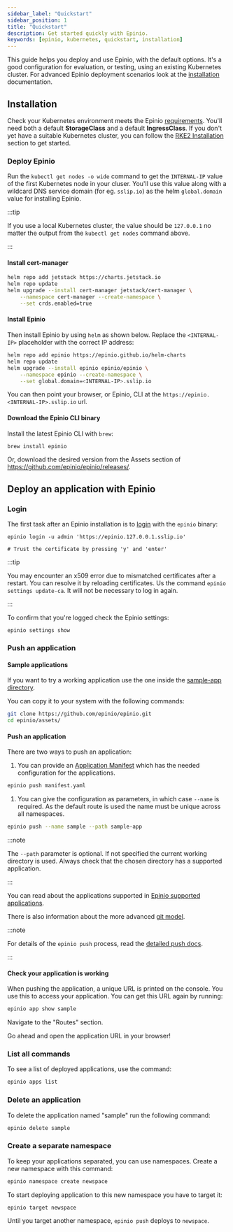 ```yaml
---
sidebar_label: "Quickstart"
sidebar_position: 1
title: "Quickstart"
description: Get started quickly with Epinio.
keywords: [epinio, kubernetes, quickstart, installation]
---
```


This guide helps you deploy and use Epinio, with the default options.
It's a good configuration for evaluation, or testing,
using an existing Kubernetes cluster.
For advanced Epinio deployment scenarios look at the
[installation](../installation/install_epinio.md) documentation.

## Installation

Check your Kubernetes environment meets the Epinio [requirements](../references/system_requirements/global.md).
You'll need both a default **StorageClass** and a default **IngressClass**.
If you don't yet have a suitable Kubernetes cluster, you can follow the [RKE2 Installation](../installation/other_inst_scenarios/install_epinio_on_rke.md) section to get started.

### Deploy Epinio

Run the `kubectl get nodes -o wide` command to get the `INTERNAL-IP` value of the first Kubernetes node in your cluser.
You'll use this value along with a wildcard DNS service domain
(for eg. `sslip.io`)
as the helm `global.domain` value for installing Epinio.

:::tip

If you use a local Kubernetes cluster, the value should be `127.0.0.1` no matter the output from the `kubectl get nodes` command above.

:::

#### Install cert-manager

```bash
helm repo add jetstack https://charts.jetstack.io
helm repo update
helm upgrade --install cert-manager jetstack/cert-manager \
    --namespace cert-manager --create-namespace \
    --set crds.enabled=true
```

#### Install Epinio

Then install Epinio by using `helm` as shown below.
Replace the `<INTERNAL-IP>` placeholder with the correct IP address:

```bash
helm repo add epinio https://epinio.github.io/helm-charts
helm repo update
helm upgrade --install epinio epinio/epinio \
    --namespace epinio --create-namespace \
    --set global.domain=<INTERNAL-IP>.sslip.io
```

You can then point your browser, or Epinio, CLI at the `https://epinio.<INTERNAL-IP>.sslip.io` url.

#### Download the Epinio CLI binary

Install the latest Epinio CLI with `brew`:

```bash
brew install epinio
```

Or, download the desired version from the Assets section of
https://github.com/epinio/epinio/releases/.

## Deploy an application with Epinio

### Login

The first task after an Epinio installation is to [login](../references/commands/cli/epinio_login.md) with the `epinio` binary:

```shell
epinio login -u admin 'https://epinio.127.0.0.1.sslip.io'

# Trust the certificate by pressing 'y' and 'enter'
```

:::tip

You may encounter an x509 error due to mismatched certificates after a restart.
You can resolve it by reloading certificates.
Us the command `epinio settings update-ca`.
It will not be necessary to log in again.

:::

To confirm that you're logged check the Epinio settings:

```shell
epinio settings show
```

### Push an application

#### Sample applications

If you want to try a working application use the one inside the
[sample-app directory](https://github.com/epinio/epinio/tree/main/assets/sample-app).

You can copy it to your system with the following commands:

```bash
git clone https://github.com/epinio/epinio.git
cd epinio/assets/
```

#### Push an application

There are two ways to push an application:

1. You can provide an [Application Manifest](../references/manifests.md) which has the needed configuration for the applications.

```bash
epinio push manifest.yaml
```

1. You can give the configuration as parameters, in which case `--name` is required.
As the default route is used the name must be unique across all namespaces.

```bash
epinio push --name sample --path sample-app
```

:::note

The `--path` parameter is optional.
If not specified the current working directory is used.
Always check that the chosen directory has a supported application.

:::

You can read about the applications supported in [Epinio supported applications](../references/supported_applications.md).

There is also information about the more advanced [git model](../explanations/advanced.md#git-pushing).


:::note

For details of the `epinio push` process, read the [detailed push docs](../explanations/detailed-push-process.md).

:::

#### Check your application is working

When pushing the application, a unique URL is printed on the console.
You use this to access your application.
You can get this URL again by running:

```bash
epinio app show sample
```

Navigate to the "Routes" section.

Go ahead and open the application URL in your browser!

### List all commands

To see a list of deployed applications, use the command:

```bash
epinio apps list
```

### Delete an application

To delete the application named "sample" run the following command:

```bash
epinio delete sample
```

### Create a separate namespace

To keep your applications separated, you can use namespaces.
Create a new namespace with this command:

```bash
epinio namespace create newspace
```

To start deploying application to this new namespace you have to target it:


```bash
epinio target newspace
```

Until you target another namespace, `epinio push` deploys to `newspace`.
